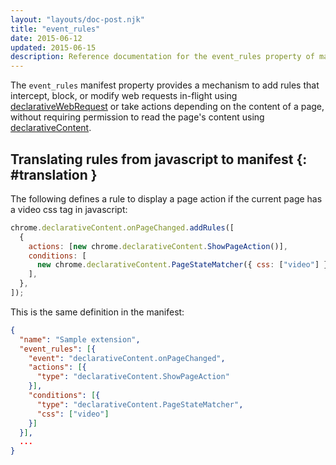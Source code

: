 ```yaml
---
layout: "layouts/doc-post.njk"
title: "event_rules"
date: 2015-06-12
updated: 2015-06-15
description: Reference documentation for the event_rules property of manifest.json.
---
```


The `event_rules` manifest property provides a mechanism to add rules that intercept, block, or
modify web requests in-flight using [declarativeWebRequest][1] or take actions depending on the
content of a page, without requiring permission to read the page's content using
[declarativeContent][2].

## Translating rules from javascript to manifest {: #translation }

The following defines a rule to display a page action if the current page has a video css tag in
javascript:

```js
chrome.declarativeContent.onPageChanged.addRules([
  {
    actions: [new chrome.declarativeContent.ShowPageAction()],
    conditions: [
      new chrome.declarativeContent.PageStateMatcher({ css: ["video"] }),
    ],
  },
]);
```

This is the same definition in the manifest:

```json
{
  "name": "Sample extension",
  "event_rules": [{
    "event": "declarativeContent.onPageChanged",
    "actions": [{
      "type": "declarativeContent.ShowPageAction"
    }],
    "conditions": [{
      "type": "declarativeContent.PageStateMatcher",
      "css": ["video"]
    }]
  }],
  ...
}
```

[1]: /docs/extensions/declarativeWebRequest
[2]: /docs/extensions/declarativeContent
